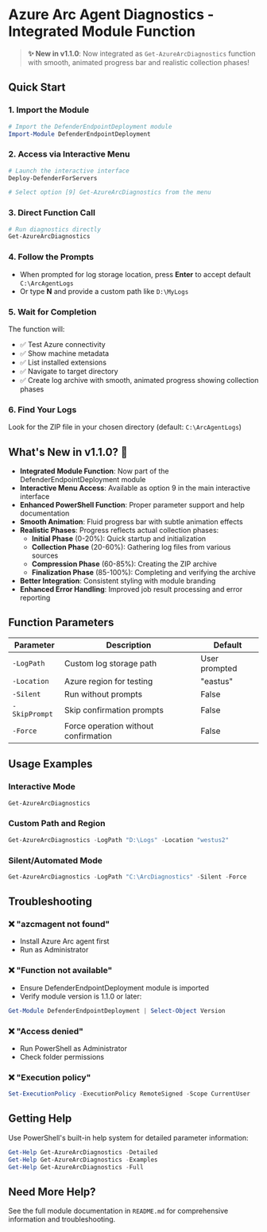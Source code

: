 # Azure Arc Agent Diagnostics - Integrated Module Function

> **✨ New in v1.1.0**: Now integrated as `Get-AzureArcDiagnostics` function with smooth, animated progress bar and realistic collection phases!

## Quick Start

### 1. Import the Module
```powershell
# Import the DefenderEndpointDeployment module
Import-Module DefenderEndpointDeployment
```

### 2. Access via Interactive Menu
```powershell
# Launch the interactive interface
Deploy-DefenderForServers

# Select option [9] Get-AzureArcDiagnostics from the menu
```

### 3. Direct Function Call
```powershell
# Run diagnostics directly
Get-AzureArcDiagnostics
```

### 4. Follow the Prompts
- When prompted for log storage location, press **Enter** to accept default `C:\ArcAgentLogs`
- Or type **N** and provide a custom path like `D:\MyLogs`

### 5. Wait for Completion
The function will:
- ✅ Test Azure connectivity
- ✅ Show machine metadata  
- ✅ List installed extensions
- ✅ Navigate to target directory
- ✅ Create log archive with smooth, animated progress showing collection phases

### 6. Find Your Logs
Look for the ZIP file in your chosen directory (default: `C:\ArcAgentLogs`)

## What's New in v1.1.0? 🎉
- **Integrated Module Function**: Now part of the DefenderEndpointDeployment module
- **Interactive Menu Access**: Available as option 9 in the main interactive interface  
- **Enhanced PowerShell Function**: Proper parameter support and help documentation
- **Smooth Animation**: Fluid progress bar with subtle animation effects
- **Realistic Phases**: Progress reflects actual collection phases:
  - **Initial Phase** (0-20%): Quick startup and initialization  
  - **Collection Phase** (20-60%): Gathering log files from various sources
  - **Compression Phase** (60-85%): Creating the ZIP archive
  - **Finalization Phase** (85-100%): Completing and verifying the archive
- **Better Integration**: Consistent styling with module branding
- **Enhanced Error Handling**: Improved job result processing and error reporting

## Function Parameters

| Parameter | Description | Default |
|-----------|-------------|---------|
| `-LogPath` | Custom log storage path | User prompted |
| `-Location` | Azure region for testing | "eastus" |
| `-Silent` | Run without prompts | False |
| `-SkipPrompt` | Skip confirmation prompts | False |
| `-Force` | Force operation without confirmation | False |

## Usage Examples

### Interactive Mode
```powershell
Get-AzureArcDiagnostics
```

### Custom Path and Region
```powershell
Get-AzureArcDiagnostics -LogPath "D:\Logs" -Location "westus2"
```

### Silent/Automated Mode
```powershell
Get-AzureArcDiagnostics -LogPath "C:\ArcDiagnostics" -Silent -Force
```

## Troubleshooting

### ❌ "azcmagent not found"
- Install Azure Arc agent first
- Run as Administrator

### ❌ "Function not available"
- Ensure DefenderEndpointDeployment module is imported
- Verify module version is 1.1.0 or later:
```powershell
Get-Module DefenderEndpointDeployment | Select-Object Version
```

### ❌ "Access denied"
- Run PowerShell as Administrator
- Check folder permissions

### ❌ "Execution policy"
```powershell
Set-ExecutionPolicy -ExecutionPolicy RemoteSigned -Scope CurrentUser
```

## Getting Help
Use PowerShell's built-in help system for detailed parameter information:
```powershell
Get-Help Get-AzureArcDiagnostics -Detailed
Get-Help Get-AzureArcDiagnostics -Examples
Get-Help Get-AzureArcDiagnostics -Full
```

## Need More Help?
See the full module documentation in `README.md` for comprehensive information and troubleshooting.
